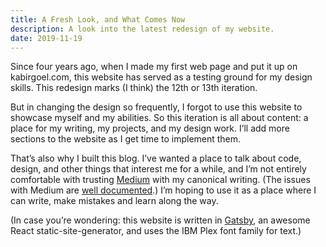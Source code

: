 ```yaml
---
title: A Fresh Look, and What Comes Now
description: A look into the latest redesign of my website.
date: 2019-11-19
---
```


Since four years ago, when I made my first web page and put it up on kabirgoel.com, this website has served as a testing ground for my design skills. This redesign marks (I think) the 12th or 13th iteration.

But in changing the design so frequently, I forgot to use this website to showcase myself and my abilities. So this iteration is all about content: a place for my writing, my projects, and my design work. I’ll add more sections to the website as I get time to implement them.

That’s also why I built this blog. I’ve wanted a place to talk about code, design, and other things that interest me for a while, and I’m not entirely comfortable with trusting [Medium](https://medium.com) with my canonical writing. (The issues with Medium are [well documented](https://www.cdevn.com/why-medium-actually-sucks/).) I’m hoping to use it as a place where I can write, make mistakes and learn along the way.

(In case you’re wondering: this website is written in [Gatsby](https://gatsbyjs.org), an awesome React static-site-generator, and uses the IBM Plex font family for text.)
